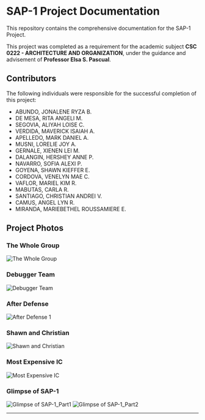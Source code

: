 # SAP-1 Project Documentation

This repository contains the comprehensive documentation for the SAP-1 Project.

This project was completed as a requirement for the academic subject **CSC 0222 - ARCHITECTURE AND ORGANIZATION**, under the guidance and advisement of **Professor Elsa S. Pascual**.

## Contributors

The following individuals were responsible for the successful completion of this project:

* ABUNDO, JONALENE RYZA B.
* DE MESA, RITA ANGELI M.
* SEGOVIA, ALIYAH LOISE C.
* VERDIDA, MAVERICK ISAIAH A.
* APELLEDO, MARK DANIEL A.
* MUSNI, LORELIE JOY A.
* GERNALE, XIENEN LEI M.
* DALANGIN, HERSHEY ANNE P.
* NAVARRO, SOFIA ALEXI P.
* GOYENA, SHAWN KIEFFER E.
* CORDOVA, VENELYN MAE C.
* VAFLOR, MARIEL KIM R.
* MABUTAS, CARLA R.
* SANTIAGO, CHRISTIAN ANDREI V.
* CAMUS, ANGEL LYN R.
* MIRANDA, MARIEBETHEL ROUSSAMIERE E.

## Project Photos

### The Whole Group
![The Whole Group](https://github.com/user-attachments/assets/2dd4ea46-be03-4095-a1c4-28cd4b5adddd)

### Debugger Team
![Debugger Team](https://github.com/user-attachments/assets/754923cf-09ae-461c-916b-23d83554e93a)

### After Defense
![After Defense 1](https://github.com/user-attachments/assets/42d62785-26fe-4063-aa13-f40b6bb5395d)

### Shawn and Christian
![Shawn and Christian](https://github.com/user-attachments/assets/8dfc298e-db8e-498a-ace2-3860d2506236)

### Most Expensive IC
![Most Expensive IC](https://github.com/user-attachments/assets/a8e9c6ce-72d9-4a72-83ad-308e1818a633)

### Glimpse of SAP-1
![Glimpse of SAP-1_Part1](https://github.com/MarkDaniel0702/SAP-1-Documents-/blob/a01b8ca65e7b6e3cf48944f2e72250fbdf8cd1ee/GIFs/499389499_1608560106492608_54332921609045120_n.gif)
![Glimpse of SAP-1_Part2](https://github.com/MarkDaniel0702/SAP-1-Documents-/blob/85f2a071689a95958022edeb38d60fb0a392b4df/GIFs/489841951_29067822916194793_8413797328602878651_n.gif)

---
